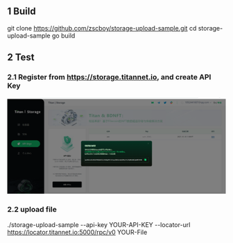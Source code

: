 ## 1 Build
git clone https://github.com/zscboy/storage-upload-sample.git
cd storage-upload-sample
go build


## 2 Test
### 2.1 Register from https://storage.titannet.io, and create API Key
![Alt text](doc/c52301810bb6b88e31a73a9d257574b.png)

### 2.2 upload file
./storage-upload-sample --api-key YOUR-API-KEY --locator-url https://locator.titannet.io:5000/rpc/v0 YOUR-File